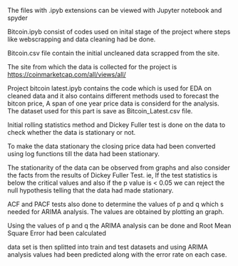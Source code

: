 The files with .ipyb extensions can be viewed with Jupyter notebook and spyder

Bitcoin.ipyb consist of codes used on inital stage of the project where steps like webscrapping and data cleaning had be done.

Bitcoin.csv file contain the initial uncleaned data scrapped from the site.

The site from which the data is collected for the project is https://coinmarketcap.com/all/views/all/

Project bitcoin latest.ipyb contains the code which is used for EDA on cleaned data and it also contains different methods used to forecast the bitcon price, A span of one year price data is considerd for the analysis. The dataset used for this part is save as Bitcoin_Latest.csv file.

Initial rolling statistics method and Dickey Fuller test is done on the data to check whether the data is stationary or not.

To make the data stationary the closing price data had been converted using log functions till the data had been stationary.

The stationarity of the data can be observed from graphs and also consider the facts from the results of Dickey Fuller Test. ie, If the test statistics is below the critical values and also if the p value is < 0.05 we can reject the null hypothesis telling that the data had made stationary.

ACF and PACF tests also done to determine the values of p and q which s needed for ARIMA analysis. The values are obtained by plotting an graph.

Using the values of p and q the ARIMA analysis can be done and Root Mean Square Error had been calculated

data set is then splitted into train and test datasets and using ARIMA analysis values had been predicted along with the error rate on each case.
